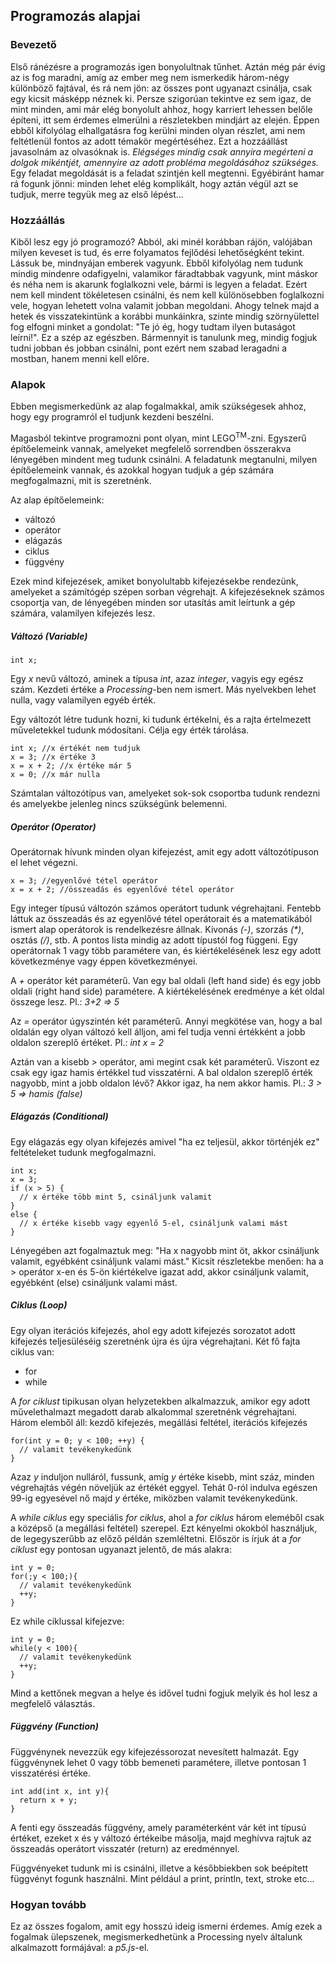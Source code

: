 ## Programozás alapjai

### Bevezető

Első ránézésre a programozás igen bonyolultnak tűnhet. Aztán még pár évig az is
fog maradni, amíg az ember meg nem ismerkedik három-négy különböző fajtával, és rá
nem jön: az összes pont ugyanazt csinálja, csak egy kicsit másképp néznek ki.
Persze szigorúan tekintve ez sem igaz, de mint minden, ami már elég bonyolult ahhoz,
hogy karriert lehessen belőle építeni, itt sem érdemes elmerülni a részletekben
mindjárt az elején. Éppen ebből kifolyólag elhallgatásra fog kerülni minden olyan
részlet, ami nem feltétlenül fontos az adott témakör megértéséhez. Ezt a hozzáállást
javasolnám az olvasóknak is. *Elégséges mindig csak annyira megérteni a dolgok mikéntjét,
amennyire az adott probléma megoldásához szükséges.* Egy feladat megoldását is a feladat
szintjén kell megtenni. Egyébiránt hamar rá fogunk jönni: minden lehet elég komplikált,
hogy aztán végül azt se tudjuk, merre tegyük meg az első lépést...

### Hozzáállás

Kiből lesz egy jó programozó? Abból, aki minél korábban rájön, valójában
milyen keveset is tud, és erre folyamatos fejlődési lehetőségként tekint. Lássuk be,
mindnyájan emberek vagyunk. Ebből kifolyólag nem tudunk
mindig mindenre odafigyelni, valamikor fáradtabbak vagyunk, mint máskor és néha nem
is akarunk foglalkozni vele, bármi is legyen a feladat. Ezért nem kell mindent tökéletesen
csinálni, és nem kell különösebben foglalkozni vele, hogyan lehetett volna valamit jobban
megoldani. Ahogy telnek majd a hetek és visszatekintünk a korábbi munkáinkra, szinte
mindig szörnyülettel fog elfogni minket a gondolat: "Te jó ég, hogy tudtam ilyen butaságot
leírni!". Ez a szép az egészben. Bármennyit is tanulunk meg, mindig fogjuk tudni
jobban és jobban csinálni, pont ezért nem szabad leragadni a mostban, hanem menni kell előre.

### Alapok

Ebben megismerkedünk az alap fogalmakkal, amik szükségesek ahhoz, hogy egy programról
el tudjunk kezdeni beszélni.

Magasból tekintve programozni pont olyan, mint LEGO<sup>TM</sup>-zni. Egyszerű építőelemeink
vannak, amelyeket megfelelő sorrendben összerakva lényegében mindent meg tudunk csinálni.
A feladatunk megtanulni, milyen építőelemeink vannak, és azokkal hogyan tudjuk a gép számára
megfogalmazni, mit is szeretnénk.

Az alap építőelemeink:
- változó
- operátor
- elágazás
- ciklus
- függvény

Ezek mind kifejezések, amiket bonyolultabb kifejezésekbe rendezünk, amelyeket a számítógép szépen
sorban végrehajt. A kifejezéseknek számos csoportja van, de lényegében minden sor utasítás
amit leírtunk a gép számára, valamilyen kifejezés lesz.

##### Változó (Variable)
```Processing
int x;
```
Egy _x_ nevű változó, aminek a típusa _int_, azaz _integer_, vagyis egy egész szám.
Kezdeti értéke a *Processing*-ben nem ismert. Más nyelvekben lehet nulla, vagy valamilyen
egyéb érték.

Egy változót létre tudunk hozni, ki tudunk értékelni, és a rajta értelmezett műveletekkel
tudunk módosítani. Célja egy érték tárolása.
```Processing
int x; //x értékét nem tudjuk
x = 3; //x értéke 3
x = x + 2; //x értéke már 5
x = 0; //x már nulla
```

Számtalan változótípus van, amelyeket sok-sok csoportba tudunk rendezni és amelyekbe
jelenleg nincs szükségünk belemenni.

##### Operátor (Operator)
Operátornak hívunk minden olyan kifejezést, amit egy adott változótípuson el lehet végezni.
```Processing
x = 3; //egyenlővé tétel operátor
x = x + 2; //összeadás és egyenlővé tétel operátor
```

Egy integer típusú változón számos operátort tudunk végrehajtani. Fentebb láttuk az összeadás
és az egyenlővé tétel operátorait és a matematikából ismert alap operátorok is rendelkezésre
állnak. Kivonás _(-)_, szorzás _(\*)_, osztás _(/)_, stb. A pontos lista mindig az adott típustól fog függeni.
Egy operátornak 1 vagy több paramétere van, és kiértékelésének lesz egy adott következménye vagy éppen
következményei.

A _+_ operátor két paraméterű. Van egy bal oldali (left hand side) és egy jobb oldali (right hand side)
paramétere. A kiértékelésének eredménye a két oldal összege lesz. Pl.: _3+2 => 5_

Az _=_ operátor úgyszintén két paraméterű. Annyi megkötése van, hogy a bal oldalán egy olyan változó
kell álljon, ami fel tudja venni értékként a jobb oldalon szereplő értéket. Pl.: _int x = 2_

Aztán van a kisebb _>_ operátor, ami megint csak két paraméterű. Viszont ez csak egy igaz hamis
értékkel tud visszatérni. A bal oldalon szereplő érték nagyobb, mint a jobb oldalon lévő? Akkor igaz, ha
nem akkor hamis. Pl.: _3 > 5 => hamis (false)_

##### Elágazás (Conditional)
Egy elágazás egy olyan kifejezés amivel "ha ez teljesül, akkor történjék ez" feltételeket
tudunk megfogalmazni.

```Processing
int x;
x = 3;
if (x > 5) {
  // x értéke több mint 5, csináljunk valamit
}
else {
  // x értéke kisebb vagy egyenlő 5-el, csináljunk valami mást
}
```
Lényegében azt fogalmaztuk meg: "Ha x nagyobb mint öt, akkor csináljunk valamit,
egyébként csináljunk valami mást."
Kicsit részletekbe menően: ha a > operátor x-en és 5-ön kiértékelve igazat add, akkor
csináljunk valamit, egyébként (else) csináljunk valami mást.

##### Ciklus (Loop)
Egy olyan iterációs kifejezés, ahol egy adott kifejezés sorozatot adott kifejezés teljesüléséig
szeretnénk újra és újra végrehajtani.
Két fő fajta ciklus van:
- for
- while

A _for ciklust_ tipikusan olyan helyzetekben alkalmazzuk, amikor egy adott művelethalmazt
megadott darab alkalommal szeretnénk végrehajtani.
Három elemből áll: kezdő kifejezés, megállási feltétel, iterációs kifejezés
```Processing
for(int y = 0; y < 100; ++y) {
  // valamit tevékenykedünk
}
```
Azaz _y_ induljon nulláról, fussunk, amíg _y_ értéke kisebb, mint száz, minden végrehajtás
végén növeljük az értékét eggyel. Tehát 0-ról indulva egészen 99-ig egyesével nő majd
_y_ értéke, miközben valamit tevékenykedünk.

A _while ciklus_ egy speciális _for ciklus_, ahol a _for ciklus_ három eleméből csak a középső
(a megállási feltétel) szerepel. Ezt kényelmi okokból használjuk, de legegyszerűbb az előző
példán szemléltetni. Először is írjuk át a _for ciklust_ egy pontosan ugyanazt jelentő, de más
alakra:
```Processing
int y = 0;
for(;y < 100;){
  // valamit tevékenykedünk
  ++y;
}
```
Ez while ciklussal kifejezve:
```Processing
int y = 0;
while(y < 100){
  // valamit tevékenykedünk
  ++y;
}
```

Mind a kettőnek megvan a helye és idővel tudni fogjuk melyik és hol lesz a megfelelő választás.

##### Függvény (Function)

Függvénynek nevezzük egy kifejezéssorozat nevesített halmazát. Egy függvénynek lehet 0 vagy több
bemeneti paramétere, illetve pontosan 1 visszatérési értéke.
```Processing
int add(int x, int y){
  return x + y;
}
```
A fenti egy összeadás függvény, amely paraméterként vár két int típusú értéket, ezeket x és y
változó értékeibe másolja, majd meghívva rajtuk az összeadás operátort visszatér (return)
az eredménnyel.

Függvényeket tudunk mi is csinálni, illetve a későbbiekben sok beépített függvényt
fogunk használni. Mint például a print, println, text, stroke etc...

### Hogyan tovább
Ez az összes fogalom, amit egy hosszú ideig ismerni érdemes.
Amíg ezek a fogalmak ülepszenek, megismerkedhetünk a Processing nyelv általunk
alkalmazott formájával: a *p5.js*-el.
